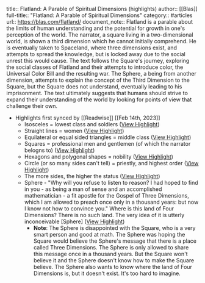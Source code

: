 title:: Flatland: A Parable of Spiritual Dimensions (highlights)
author:: [[Blas]]
full-title:: "Flatland: A Parable of Spiritual Dimensions"
category:: #articles
url:: https://blas.com/flatland/
document_note:: Flatland is a parable about the limits of human understanding and the potential for growth in one's perception of the world. The narrator, a square living in a two-dimensional world, is shown a third dimension which he cannot initially comprehend. He is eventually taken to Spaceland, where three dimensions exist, and attempts to spread the knowledge, but is locked away due to the social unrest this would cause. The text follows the Square's journey, exploring the social classes of Flatland and their attempts to introduce color, the Universal Color Bill and the resulting war. The Sphere, a being from another dimension, attempts to explain the concept of the Third Dimension to the Square, but the Square does not understand, eventually leading to his imprisonment. The text ultimately suggests that humans should strive to expand their understanding of the world by looking for points of view that challenge their own.

- Highlights first synced by [[Readwise]] [[Feb 14th, 2023]]
	- Isosceles = lowest class and soldiers ([View Highlight](https://read.readwise.io/read/01gs6fqvh64fagr8rwh5jtk0ps))
	- Straight lines = women ([View Highlight](https://read.readwise.io/read/01gs6fqx8hhea1g8nwm6p4x15h))
	- Equilateral or equal sided triangles = middle class ([View Highlight](https://read.readwise.io/read/01gs6fqz78wbst1s1n1d04bx9h))
	- Squares = professional men and gentlemen (of which the narrator belogns to) ([View Highlight](https://read.readwise.io/read/01gs6fr0zbr6a05bccfpvzqebp))
	- Hexagons and polygonal shapes = nobility ([View Highlight](https://read.readwise.io/read/01gs6fr2rj60df0yftz6fs9ajs))
	- Circle (or so many sides can't tell) = priestly, and highest order ([View Highlight](https://read.readwise.io/read/01gs6fr52pqqq746xxzkcp6stb))
	- The more sides, the higher the status ([View Highlight](https://read.readwise.io/read/01gs6fr6w4cf9snxcjkpzn9t46))
	- Sphere - "Why will you refuse to listen to reason? I had hoped to find in you - as being a man of sense and an accomplished mathematician - a fit apostle for the Gospel of Three Dimensions, which I am allowed to preach once only in a thousand years: but now I know not how to convince you." Where is this land of Four Dimensions? There is no such land. The very idea of it is utterly inconceivable [Sphere] ([View Highlight](https://read.readwise.io/read/01gs6frewjvbtcbbgvxpt7gsr4))
		- **Note**: The Sphere is disappointed with the Square, who is a very smart person and good at math. The Sphere was hoping the Square would believe the Sphere's message that there is a place called Three Dimensions. The Sphere is only allowed to share this message once in a thousand years. But the Square won't believe it and the Sphere doesn't know how to make the Square believe. The Sphere also wants to know where the land of Four Dimensions is, but it doesn't exist. It's too hard to imagine.
